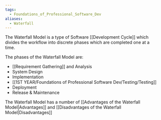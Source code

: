 ```yaml
---
tags:
  - Foundations_of_Professional_Software_Dev
aliases:
  - Waterfall
---
```

The Waterfall Model is a type of Software [[Development Cycle]] which divides the workflow into discrete phases which are completed one at a time.

The phases of the Waterfall Model are:
- [[Requirement Gathering]] and Analysis
- System Design
- Implementation
- [[1ST YEAR/Foundations of Professional Software Dev/Testing/Testing]]
- Deployment
- Release & Maintenance

The Waterfall Model has a number of [[Advantages of the Waterfall Model|Advantages]] and [[Disadvantages of the Waterfall Model|Disadvantages]]